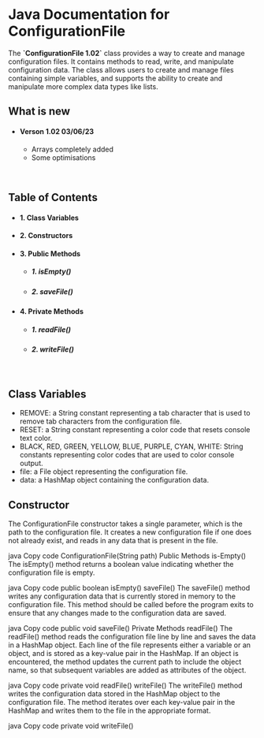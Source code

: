 <h1>Java Documentation for<br> ConfigurationFile</h1>
The <b>`ConfigurationFile 1.02`</b> class provides a way to create and manage configuration files. It contains methods to read, write, and manipulate configuration data. The class allows users to create and manage files containing simple variables, and supports the ability to create and manipulate more complex data types like lists.
<br>
<h2>What is new</h2>


<ul>
  <li><h4>Verson 1.02 03/06/23</h4></li>
  <ul>
  <li>Arrays completely added</li>
  <li>Some optimisations</li>
</ul>
</ul>





<br>
<h2>Table of Contents</h2>
<ul>
  <li><h4>1. Class Variables</h4></li>
  <li><h4>2. Constructors</h4></li>
  <li><h4>3. Public Methods</h4></li>
  <ul>
    <li><h5>1. isEmpty()</h5></li>
    <li><h5>2. saveFile()</h5></li>
  </ul>
  <li><h4>4. Private Methods</h4></li>
  <ul>
    <li><h5>1. readFile()</h5></li>
    <li><h5>2. writeFile()</h5></li>
  </ul>
</ul>
<br>

<h2>Class Variables</h2>
<ul>
  <li>REMOVE: a String constant representing a tab character that is used to remove tab characters from the configuration file.</li>
  <li>RESET: a String constant representing a color code that resets console text color.</li>
  <li>BLACK, RED, GREEN, YELLOW, BLUE, PURPLE, CYAN, WHITE: String constants representing color codes that are used to color console output.</li>
  <li>file: a File object representing the configuration file.</li>
  <li>data: a HashMap object containing the configuration data.</li>
</ul>

<h2>Constructor</h2>
The ConfigurationFile constructor takes a single parameter, which is the path to the configuration file. It creates a new configuration file if one does not already exist, and reads in any data that is present in the file.

java
Copy code
ConfigurationFile(String path)
Public Methods
is-Empty()
The isEmpty() method returns a boolean value indicating whether the configuration file is empty.

java
Copy code
public boolean isEmpty()
saveFile()
The saveFile() method writes any configuration data that is currently stored in memory to the configuration file. This method should be called before the program exits to ensure that any changes made to the configuration data are saved.

java
Copy code
public void saveFile()
Private Methods
readFile()
The readFile() method reads the configuration file line by line and saves the data in a HashMap object. Each line of the file represents either a variable or an object, and is stored as a key-value pair in the HashMap. If an object is encountered, the method updates the current path to include the object name, so that subsequent variables are added as attributes of the object.

java
Copy code
private void readFile()
writeFile()
The writeFile() method writes the configuration data stored in the HashMap object to the configuration file. The method iterates over each key-value pair in the HashMap and writes them to the file in the appropriate format.

java
Copy code
private void writeFile()
